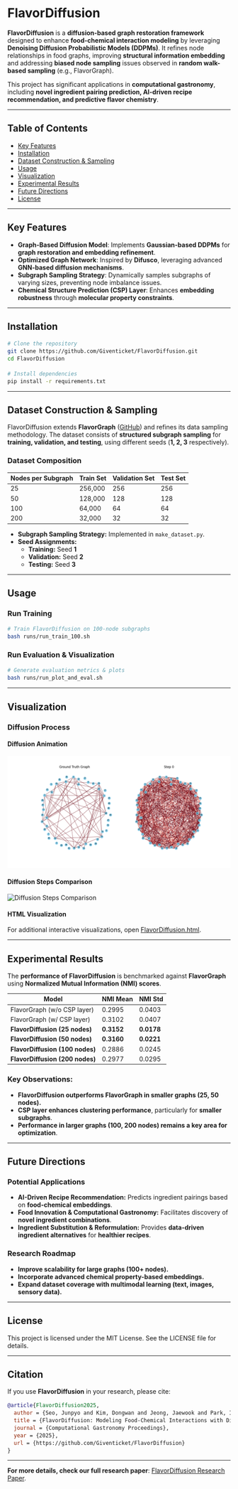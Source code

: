 # **FlavorDiffusion**

**FlavorDiffusion** is a **diffusion-based graph restoration framework** designed to enhance **food-chemical interaction modeling** by leveraging **Denoising Diffusion Probabilistic Models (DDPMs)**. It refines node relationships in food graphs, improving **structural information embedding** and addressing **biased node sampling** issues observed in **random walk-based sampling** (e.g., FlavorGraph).

This project has significant applications in **computational gastronomy**, including **novel ingredient pairing prediction, AI-driven recipe recommendation, and predictive flavor chemistry**.

---

## **Table of Contents**

- [Key Features](#key-features)
- [Installation](#installation)
- [Dataset Construction & Sampling](#dataset-construction--sampling)
- [Usage](#usage)
- [Visualization](#visualization)
- [Experimental Results](#experimental-results)
- [Future Directions](#future-directions)
- [License](#license)

---

## **Key Features**

- **Graph-Based Diffusion Model**: Implements **Gaussian-based DDPMs** for **graph restoration and embedding refinement**.
- **Optimized Graph Network**: Inspired by **Difusco**, leveraging advanced **GNN-based diffusion mechanisms**.
- **Subgraph Sampling Strategy**: Dynamically samples subgraphs of varying sizes, preventing node imbalance issues.
- **Chemical Structure Prediction (CSP) Layer**: Enhances **embedding robustness** through **molecular property constraints**.

---

## **Installation**

```bash
# Clone the repository
git clone https://github.com/Giventicket/FlavorDiffusion.git
cd FlavorDiffusion

# Install dependencies
pip install -r requirements.txt
```

---

## **Dataset Construction & Sampling**

FlavorDiffusion extends **FlavorGraph** ([GitHub](https://github.com/lamypark/FlavorGraph)) and refines its data sampling methodology. The dataset consists of **structured subgraph sampling** for **training, validation, and testing**, using different seeds (**1, 2, 3** respectively).

### **Dataset Composition**

| Nodes per Subgraph | Train Set | Validation Set | Test Set |
|--------------------|-----------|---------------|----------|
| 25 | 256,000 | 256 | 256 |
| 50 | 128,000 | 128 | 128 |
| 100 | 64,000 | 64 | 64 |
| 200 | 32,000 | 32 | 32 |

- **Subgraph Sampling Strategy:** Implemented in `make_dataset.py`.
- **Seed Assignments:**
  - **Training:** Seed **1**
  - **Validation:** Seed **2**
  - **Testing:** Seed **3**

---

## **Usage**

### **Run Training**
```bash
# Train FlavorDiffusion on 100-node subgraphs
bash runs/run_train_100.sh
```

### **Run Evaluation & Visualization**
```bash
# Generate evaluation metrics & plots
bash runs/run_plot_and_eval.sh
```

---

## **Visualization**

### **Diffusion Process**
#### **Diffusion Animation**
![Diffusion Animation](diffusion_animation.gif)

#### **Diffusion Steps Comparison**
![Diffusion Steps Comparison](diffusion_steps_comparison.png)

#### **HTML Visualization**
For additional interactive visualizations, open [FlavorDiffusion.html](FlavorDiffusion.html).

---

## **Experimental Results**

The **performance of FlavorDiffusion** is benchmarked against **FlavorGraph** using **Normalized Mutual Information (NMI) scores**.

| **Model**                          | **NMI Mean** | **NMI Std** |
|-------------------------------------|--------------|-------------|
| FlavorGraph (w/o CSP layer)         | 0.2995       | 0.0403      |
| FlavorGraph (w/ CSP layer)          | 0.3102       | 0.0407      |
| **FlavorDiffusion (25 nodes)**      | **0.3152**   | **0.0178**  |
| **FlavorDiffusion (50 nodes)**      | **0.3160**   | **0.0221**  |
| **FlavorDiffusion (100 nodes)**     | 0.2886       | 0.0245      |
| **FlavorDiffusion (200 nodes)**     | 0.2977       | 0.0295      |

### **Key Observations:**
- **FlavorDiffusion outperforms FlavorGraph in smaller graphs (25, 50 nodes).**
- **CSP layer enhances clustering performance**, particularly for **smaller subgraphs**.
- **Performance in larger graphs (100, 200 nodes) remains a key area for optimization**.

---

## **Future Directions**

### **Potential Applications**
- **AI-Driven Recipe Recommendation:** Predicts ingredient pairings based on **food-chemical embeddings**.
- **Food Innovation & Computational Gastronomy:** Facilitates discovery of **novel ingredient combinations**.
- **Ingredient Substitution & Reformulation:** Provides **data-driven ingredient alternatives** for **healthier recipes**.

### **Research Roadmap**
- **Improve scalability for large graphs (100+ nodes).**
- **Incorporate advanced chemical property-based embeddings.**
- **Expand dataset coverage with multimodal learning (text, images, sensory data).**

---

## **License**

This project is licensed under the MIT License. See the LICENSE file for details.

---

## **Citation**
If you use **FlavorDiffusion** in your research, please cite:
```bibtex
@article{FlavorDiffusion2025,
  author = {Seo, Junpyo and Kim, Dongwan and Jeong, Jaewook and Park, Ingyu and Min, Junho},
  title = {FlavorDiffusion: Modeling Food-Chemical Interactions with Diffusion},
  journal = {Computational Gastronomy Proceedings},
  year = {2025},
  url = {https://github.com/Giventicket/FlavorDiffusion}
}
```

---

**For more details, check our full research paper**: [FlavorDiffusion Research Paper](https://github.com/Giventicket/FlavorDiffusion).

